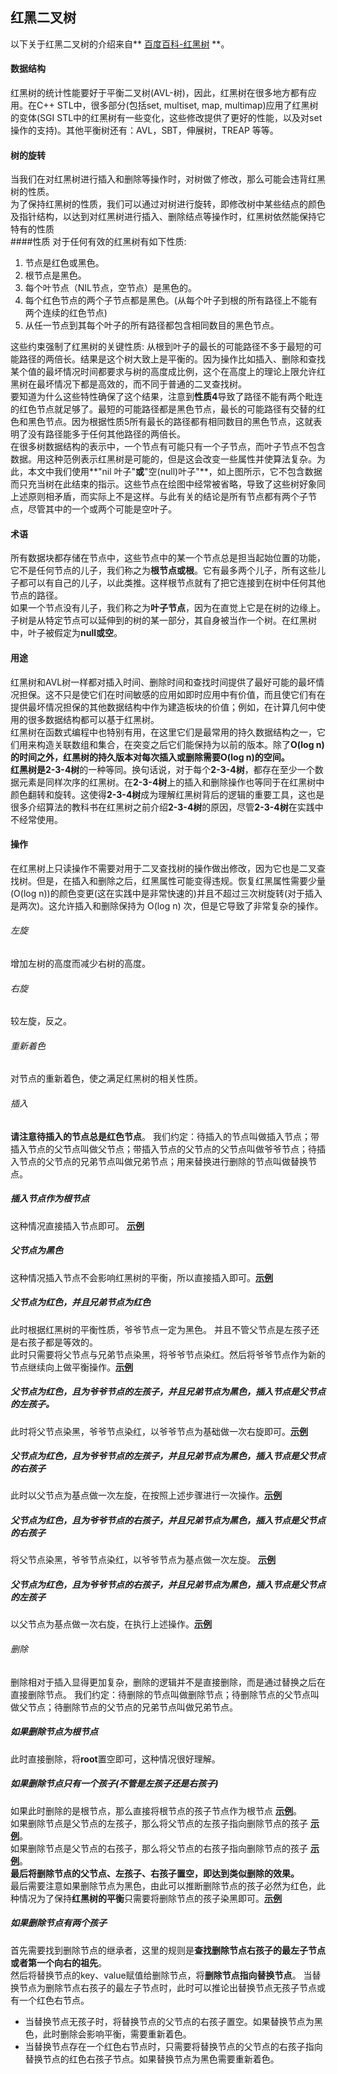 ## 红黑二叉树
以下关于红黑二叉树的介绍来自** [百度百科-红黑树](http://baike.baidu.com/link?url=b1exd5YCzZ4fjeNBysEtpJ81ssM6S7KJQO21egYHHZ-iYHyKbL92VRSuT2JxYmrDKuzy6LxwUoId7ITlRzRGuA-FywMgq-lSwbMOLcQCXkxIzqeBLq7fBQnMsFri_lwR) **。
#### 数据结构
红黑树的统计性能要好于平衡二叉树(AVL-树)，因此，红黑树在很多地方都有应用。在C++ STL中，很多部分(包括set, multiset, map, multimap)应用了红黑树的变体(SGI STL中的红黑树有一些变化，这些修改提供了更好的性能，以及对set操作的支持)。其他平衡树还有：AVL，SBT，伸展树，TREAP 等等。
#### 树的旋转
当我们在对红黑树进行插入和删除等操作时，对树做了修改，那么可能会违背红黑树的性质。  
为了保持红黑树的性质，我们可以通过对树进行旋转，即修改树中某些结点的颜色及指针结构，以达到对红黑树进行插入、删除结点等操作时，红黑树依然能保持它特有的性质  
####性质
对于任何有效的红黑树有如下性质:
1. 节点是红色或黑色。
2. 根节点是黑色。
3. 每个叶节点（NIL节点，空节点）是黑色的。
4. 每个红色节点的两个子节点都是黑色。(从每个叶子到根的所有路径上不能有两个连续的红色节点)
5. 从任一节点到其每个叶子的所有路径都包含相同数目的黑色节点。  

这些约束强制了红黑树的关键性质: 从根到叶子的最长的可能路径不多于最短的可能路径的两倍长。结果是这个树大致上是平衡的。因为操作比如插入、删除和查找某个值的最坏情况时间都要求与树的高度成比例，这个在高度上的理论上限允许红黑树在最坏情况下都是高效的，而不同于普通的二叉查找树。  
要知道为什么这些特性确保了这个结果，注意到**性质4**导致了路径不能有两个毗连的红色节点就足够了。最短的可能路径都是黑色节点，最长的可能路径有交替的红色和黑色节点。因为根据性质5所有最长的路径都有相同数目的黑色节点，这就表明了没有路径能多于任何其他路径的两倍长。  
在很多树数据结构的表示中，一个节点有可能只有一个子节点，而叶子节点不包含数据。用这种范例表示红黑树是可能的，但是这会改变一些属性并使算法复杂。为此，本文中我们使用**"nil 叶子"**或**"空(null)叶子"**，如上图所示，它不包含数据而只充当树在此结束的指示。这些节点在绘图中经常被省略，导致了这些树好象同上述原则相矛盾，而实际上不是这样。与此有关的结论是所有节点都有两个子节点，尽管其中的一个或两个可能是空叶子。
#### 术语  
所有数据块都存储在节点中，这些节点中的某一个节点总是担当起始位置的功能，它不是任何节点的儿子，我们称之为**根节点或根**。它有最多两个儿子，所有这些儿子都可以有自己的儿子，以此类推。这样根节点就有了把它连接到在树中任何其他节点的路径。  
如果一个节点没有儿子，我们称之为**叶子节点**，因为在直觉上它是在树的边缘上。子树是从特定节点可以延伸到的树的某一部分，其自身被当作一个树。在红黑树中，叶子被假定为**null或空**。  
#### 用途  
红黑树和AVL树一样都对插入时间、删除时间和查找时间提供了最好可能的最坏情况担保。这不只是使它们在时间敏感的应用如即时应用中有价值，而且使它们有在提供最坏情况担保的其他数据结构中作为建造板块的价值；例如，在计算几何中使用的很多数据结构都可以基于红黑树。  
红黑树在函数式编程中也特别有用，在这里它们是最常用的持久数据结构之一，它们用来构造关联数组和集合，在突变之后它们能保持为以前的版本。除了**O(log n)**的时间之外，红黑树的持久版本对每次插入或删除需要**O(log n)**的空间。  
红黑树是**2-3-4树**的一种等同。换句话说，对于每个**2-3-4树**，都存在至少一个数据元素是同样次序的红黑树。在**2-3-4树**上的插入和删除操作也等同于在红黑树中颜色翻转和旋转。这使得**2-3-4树**成为理解红黑树背后的逻辑的重要工具，这也是很多介绍算法的教科书在红黑树之前介绍**2-3-4树**的原因，尽管**2-3-4树**在实践中不经常使用。
#### 操作  
在红黑树上只读操作不需要对用于二叉查找树的操作做出修改，因为它也是二叉查找树。但是，在插入和删除之后，红黑属性可能变得违规。恢复红黑属性需要少量(O(log n))的颜色变更(这在实践中是非常快速的)并且不超过三次树旋转(对于插入是两次)。这允许插入和删除保持为 O(log n) 次，但是它导致了非常复杂的操作。
###### 左旋  
增加左树的高度而减少右树的高度。  
###### 右旋  
较左旋，反之。  
###### 重新着色  
对节点的重新着色，使之满足红黑树的相关性质。  
###### 插入  
**请注意待插入的节点总是红色节点**。
我们约定：待插入的节点叫做插入节点；带插入节点的父节点叫做父节点；带插入节点的父节点的父节点叫做爷爷节点；待插入节点的父节点的兄弟节点叫做兄弟节点；用来替换进行删除的节点叫做替换节点。  
##### 插入节点作为根节点  
这种情况直接插入节点即可。 **[示例](http://)**  
##### 父节点为黑色  
这种情况插入节点不会影响红黑树的平衡，所以直接插入即可。**[示例](http://)**  
##### 父节点为红色，并且兄弟节点为红色  
此时根据红黑树的平衡性质，爷爷节点一定为黑色。 并且不管父节点是左孩子还是右孩子都是等效的。  
此时只需要将父节点与兄弟节点染黑，将爷爷节点染红。然后将爷爷节点作为新的节点继续向上做平衡操作。**[示例](http://)**  
##### 父节点为红色，且为爷爷节点的左孩子，并且兄弟节点为黑色，插入节点是父节点的左孩子。  
此时将父节点染黑，爷爷节点染红，以爷爷节点为基础做一次右旋即可。**[示例](http://)**  
##### 父节点为红色，且为爷爷节点的左孩子，并且兄弟节点为黑色，插入节点是父节点的右孩子  
此时以父节点为基点做一次左旋，在按照上述步骤进行一次操作。**[示例](http://)**  
##### 父节点为红色，且为爷爷节点的右孩子，并且兄弟节点为黑色，插入节点是父节点的右孩子  
将父节点染黑，爷爷节点染红，以爷爷节点为基点做一次左旋。  **[示例](http://)**  
##### 父节点为红色，且为爷爷节点的右孩子，并且兄弟节点为黑色，插入节点是父节点的左孩子  
以父节点为基点做一次右旋，在执行上述操作。**[示例](http://)**  
###### 删除  
删除相对于插入显得更加复杂，删除的逻辑并不是直接删除，而是通过替换之后在直接删除节点。
我们约定：待删除的节点叫做删除节点；待删除节点的父节点叫做父节点；待删除节点的父节点的兄弟节点叫做兄弟节点。
##### 如果删除节点为根节点
此时直接删除，将**root**置空即可，这种情况很好理解。  
##### 如果删除节点只有一个孩子(不管是左孩子还是右孩子)  
如果此时删除的是根节点，那么直接将根节点的孩子节点作为根节点  **[示例](http://)**。  
如果删除节点是父节点的左孩子，那么将父节点的左孩子指向删除节点的孩子  **[示例](http://)**。  
如果删除节点是父节点的右孩子，那么将父节点的右孩子指向删除节点的孩子  **[示例](http://)**。  
**最后将删除节点的父节点、左孩子、右孩子置空，即达到类似删除的效果。**  
最后需要注意如果删除节点为黑色，由此可以推断删除节点的孩子必然为红色，此种情况为了保持**红黑树的平衡**只需要将删除节点的孩子染黑即可。**[示例](http://)**
##### 如果删除节点有两个孩子
首先需要找到删除节点的继承者，这里的规则是**查找删除节点右孩子的最左子节点或者第一个向右的祖先**。  
然后将替换节点的key、value赋值给删除节点，将**删除节点指向替换节点**。
当替换节点为删除节点右孩子的最左子节点时，此时可以推论出替换节点无孩子节点或有一个红色右节点。

- 当替换节点无孩子时，将替换节点的父节点的右孩子置空。如果替换节点为黑色，此时删除会影响平衡，需要重新着色。
- 当替换节点存在一个红色右节点时，只需要将替换节点的父节点的右孩子指向替换节点的红色右孩子节点。如果替换节点为黑色需要重新着色。
























